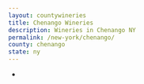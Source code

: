 ```yaml
---
layout: countywineries
title: Chenango Wineries
description: Wineries in Chenango NY
permalink: /new-york/chenango/
county: chenango
state: ny
---
```

-

